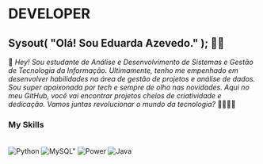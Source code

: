 # **DEVELOPER** 

## Sysout( "Olá! Sou Eduarda Azevedo." ); 👋🏻


🌸 _Hey! Sou estudante de Análise e Desenvolvimento de Sistemas e Gestão de Tecnologia da Informação. Ultimamente, tenho me empenhado em desenvolver habilidades na área de gestão de projetos e análise de dados. Sou super apaixonada por tech e sempre de olho nas novidades. Aqui no meu GitHub, você vai encontrar projetos cheios de criatividade e dedicação. Vamos juntas revolucionar o mundo da tecnologia?_ 🌸✨👩‍💻


### My Skills 
<div style= "display: inline_block"><br/>
<img align= "center" alt= "Python" src="https://img.shields.io/badge/Python-3776AB?style=for-the-badge&logo=python&logoColor=white" />
<img align = "center" alt = MySQL" src= "https://img.shields.io/badge/MySQL-005C84?style=for-the-badge&logo=mysql&logoColor=white" />
<img align = "center" alt = Power BI" src= "https://img.shields.io/badge/PowerBI-F2C811?style=for-the-badge&logo=Power%20BI&logoColor=white" />
<img align= "center" alt= "Java" src="https://img.shields.io/badge/Java-ED8B00?style=for-the-badge&logo=openjdk&logoColor=white" />
</div><br/>
